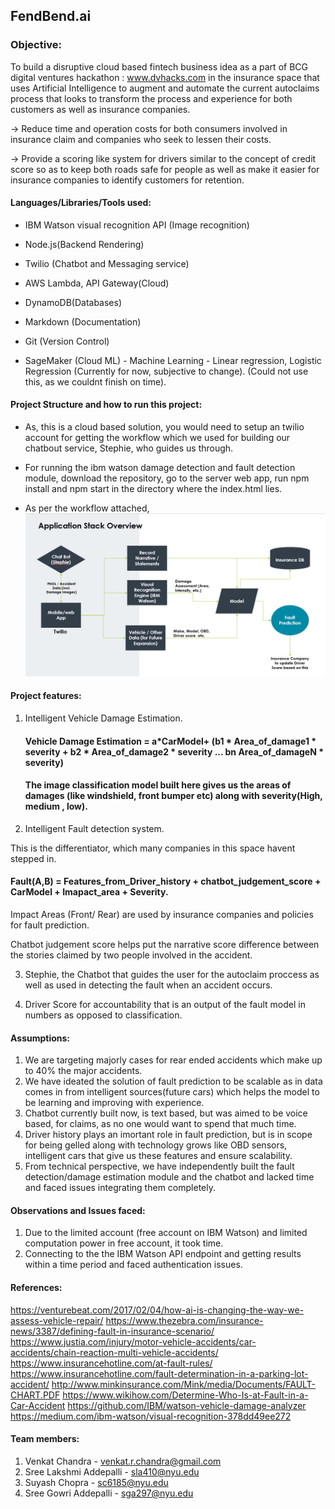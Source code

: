## FendBend.ai

### Objective:

To build a disruptive cloud based fintech business idea as a part of BCG digital ventures hackathon : www.dvhacks.com in the insurance space that uses Artificial Intelligence to augment and automate the current autoclaims process that looks to transform the process and experience for both customers as well as insurance companies.

-> Reduce time and operation costs for both consumers involved in insurance claim and companies who seek to lessen their costs.

-> Provide a scoring like system for drivers similar to the concept of credit score so as to keep both roads safe for people as well as make it easier for insurance companies to identify customers for retention.

#### Languages/Libraries/Tools used:

- IBM Watson visual recognition API (Image recognition)

- Node.js(Backend Rendering)

- Twilio (Chatbot and Messaging service)

- AWS Lambda, API Gateway(Cloud)

- DynamoDB(Databases)

- Markdown (Documentation)

- Git (Version Control)

- SageMaker (Cloud ML) - Machine Learning - Linear regression, Logistic Regression (Currently for now, subjective to change). (Could not use this, as we couldnt finish on time).


#### Project Structure and how to run this project:

- As, this is a cloud based solution, you would need to setup an twilio account for getting the workflow which we used for building our chatbout service, Stephie, who guides us through.
- For running the ibm watson damage detection and fault detection module, download the repository, go to the server web app, run npm install and npm start in the directory where the index.html lies.

- As per the workflow attached, 
![alt text](https://github.com/Lakshmiaddepalli/dvHacks_autoclaim.ai/blob/master/WorkFlow.png)

#### Project features:

1. Intelligent Vehicle Damage Estimation.
    
    #### Vehicle Damage Estimation = a*CarModel+ (b1 * Area_of_damage1 * severity + b2 * Area_of_damage2 * severity ... bn  Area_of_damageN * severity)
    
    #### The image classification model built here gives us the areas of damages (like windshield, front bumper etc) along with severity(High, medium , low).
    
2. Intelligent Fault detection system.
 
 This is the differentiator, which many companies in this space havent stepped in.
 
 #### Fault(A,B) = Features_from_Driver_history + chatbot_judgement_score + CarModel + Imapact_area + Severity.
 
 Impact Areas (Front/ Rear) are used by insurance companies and policies for fault prediction.
 
 Chatbot judgement score helps put the narrative score difference between the stories claimed by two people involved in the accident.

3. Stephie, the Chatbot that guides the user for the autoclaim proccess as well as used in detecting the fault when an accident occurs.
    
4. Driver Score for accountability that is an output of the fault model in numbers as opposed to classification.

#### Assumptions:

1. We are targeting majorly cases for rear ended accidents which make up to 40% the major accidents.
2. We have ideated the solution of fault prediction to be scalable as in data comes in from intelligent sources(future cars) which helps the model to be learning and improving with experience.
3. Chatbot currently built now, is text based, but was aimed to be voice based, for claims, as no one would want to spend that much time.
4. Driver history plays an imortant role in fault prediction, but is in scope for being gelled along with technology grows like OBD sensors, intelligent cars that give us these features and ensure scalability.
4. From technical perspective, we have independently built the fault detection/damage estimation module and the chatbot and lacked time and faced issues integrating them completely.

#### Observations and Issues faced:

1. Due to the limited account (free account on IBM Watson) and limited computation power in free account, it took time.
2. Connecting to the the IBM Watson API endpoint and getting results within a time period and faced authentication issues.

#### References:
https://venturebeat.com/2017/02/04/how-ai-is-changing-the-way-we-assess-vehicle-repair/
https://www.thezebra.com/insurance-news/3387/defining-fault-in-insurance-scenario/ 
https://www.justia.com/injury/motor-vehicle-accidents/car-accidents/chain-reaction-multi-vehicle-accidents/
https://www.insurancehotline.com/at-fault-rules/
https://www.insurancehotline.com/fault-determination-in-a-parking-lot-accident/
http://www.minkinsurance.com/Mink/media/Documents/FAULT-CHART.PDF
https://www.wikihow.com/Determine-Who-Is-at-Fault-in-a-Car-Accident
https://github.com/IBM/watson-vehicle-damage-analyzer
https://medium.com/ibm-watson/visual-recognition-378dd49ee272



#### Team members:

1. Venkat Chandra - venkat.r.chandra@gmail.com 
2. Sree Lakshmi Addepalli - sla410@nyu.edu
3. Suyash Chopra - sc6185@nyu.edu
4. Sree Gowri Addepalli - sga297@nyu.edu
